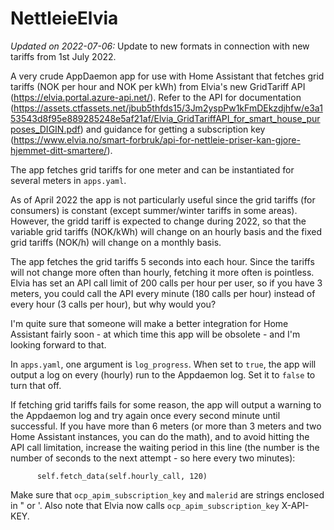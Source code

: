 # NettleieElvia

*Updated on 2022-07-06:* 
Update to new formats in connection with new tariffs from 1st July 2022.

A very crude AppDaemon app for use with Home Assistant that fetches grid tariffs (NOK per hour and NOK per kWh) from Elvia's new GridTariff API (https://elvia.portal.azure-api.net/). Refer to the API for documentation (https://assets.ctfassets.net/jbub5thfds15/3Jm2yspPw1kFmDEkzdjhfw/e3a153543d8f95e889285248e5af21af/Elvia_GridTariffAPI_for_smart_house_purposes_DIGIN.pdf) and guidance for getting a subscription key (https://www.elvia.no/smart-forbruk/api-for-nettleie-priser-kan-gjore-hjemmet-ditt-smartere/). 

The app fetches grid tariffs for one meter and can be instantiated for several meters in `apps.yaml`.

As of April 2022 the app is not particularly useful since the grid tariffs (for consumers) is constant (except summer/winter tariffs in some areas). However, the gridd tariff is expected to change during 2022, so that the variable grid tariffs (NOK/kWh) will change on an hourly basis and the fixed grid tariffs (NOK/h) will change on a monthly basis.

The app fetches the grid tariffs 5 seconds into each hour. Since the tariffs will not change more often than hourly, fetching it more often is pointless. Elvia has set an API call limit of 200 calls per hour per user, so if you have 3 meters, you could call the API every minute (180 calls per hour) instead of every hour (3 calls per hour), but why would you?

I'm quite sure that someone will make a better integration for Home Assistant fairly soon - at which time this app will be obsolete - and I'm looking forward to that.

In `apps.yaml`, one argument is `log_progress`. When set to `true`, the app will output a log on every (hourly) run to the Appdaemon log. Set it to `false` to turn that off.

If fetching grid tariffs fails for some reason, the app will output a warning to the Appdaemon log and try again once every second minute until successful. If you have more than 6 meters (or more than 3 meters and two Home Assistant instances, you can do the math), and to avoid hitting the API call limitation, increase the waiting period in this line (the number is the number of seconds to the next attempt - so here every two minutes):

```
      self.fetch_data(self.hourly_call, 120)
```

Make sure that `ocp_apim_subscription_key` and `malerid` are strings enclosed in " or '. Also note that Elvia now calls `ocp_apim_subscription_key` X-API-KEY.
